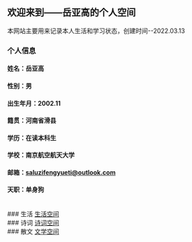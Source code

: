 ## 欢迎来到——岳亚高的个人空间
本网站主要用来记录本人生活和学习状态，创建时间--2022.03.13


### 个人信息
#### 姓名：岳亚高
#### 性别：男
#### 出生年月：2002.11
#### 籍贯：河南省滑县
#### 学历：在读本科生
#### 学校：南京航空航天大学
#### 邮箱：saluzifengyueti@outlook.com
#### 天职：单身狗
<br/>
### 生活    <a href="/life.html">生活空间</a>
<br/>
### 诗词    <a href="/poem.html">诗词空间</a>
<br/>
### 散文    <a href="/literature.html">文学空间</a>

